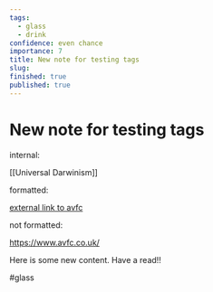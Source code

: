 ```yaml
---
tags:
  - glass
  - drink
confidence: even chance
importance: 7
title: New note for testing tags
slug: 
finished: true
published: true
---
```


# New note for testing tags

internal:

[[Universal Darwinism]]

formatted:  

[external link to avfc](https://www.avfc.co.uk/)

not formatted:

https://www.avfc.co.uk/ 

Here is some new content. Have a read!!

#glass 